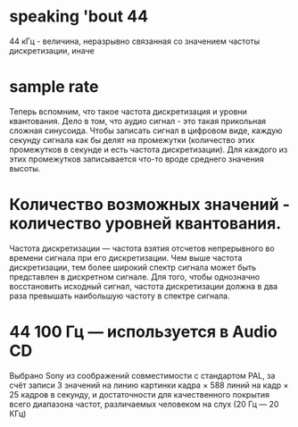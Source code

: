 # speaking 'bout 44
 44 кГц - величина, неразрывно связанная со значением частоты  дискретизации, иначе
# sample rate
Теперь вспомним, что такое частота дискретизация и уровни квантования. Дело в том, что аудио сигнал - это такая прикольная сложная синусоида. Чтобы записать сигнал в цифровом виде, каждую секунду сигнала как бы делят на промежутки (количество этих промежутков в секунде и есть частота дискретизации). Для каждого из этих промежутков записывается что-то вроде среднего значения высоты. 
# Количество возможных значений - количество уровней квантования.
 Частота дискретизации  — частота взятия отсчетов непрерывного во времени сигнала при его дискретизации. Чем выше частота дискретизации, тем более широкий спектр сигнала может быть представлен в дискретном сигнале. Для того, чтобы однозначно восстановить исходный сигнал, частота дискретизации должна в два раза превышать наибольшую частоту в спектре сигнала.
# 44 100 Гц — используется в Audio CD
 Выбрано Sony из соображений совместимости с стандартом PAL, за счёт записи 3 значений на линию картинки кадра × 588 линий на кадр × 25 кадров в секунду, и достаточности для качественного покрытия всего диапазона частот, различаемых человеком на слух (20 Гц — 20 КГц)
